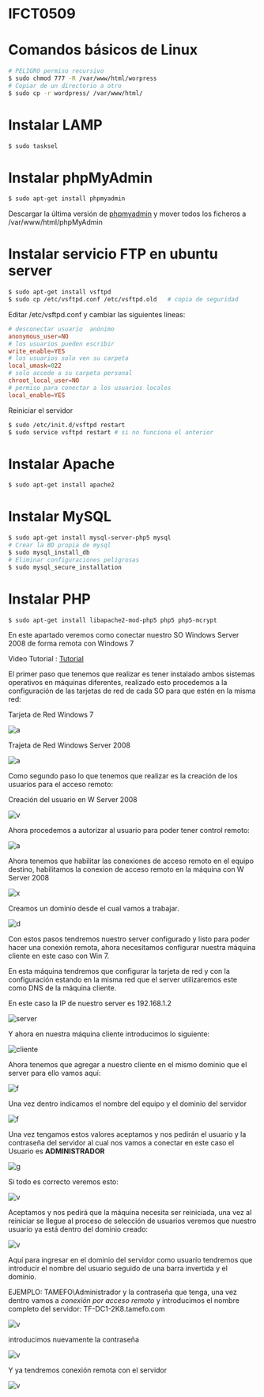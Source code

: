 # IFCT0509

# Comandos básicos de Linux

```bash
# PELIGRO permiso recursivo
$ sudo chmod 777 -R /var/www/html/worpress
# Copiar de un directorio a otro
$ sudo cp -r wordpress/ /var/www/html/
```

# Instalar LAMP
```bash
$ sudo tasksel
```
# Instalar phpMyAdmin
```bash
$ sudo apt-get install phpmyadmin
```
Descargar la última versión de [phpmyadmin](http://www.phpmyadmin.net/home_page/index.php) y mover todos los ficheros a /var/www/html/phpMyAdmin   

# Instalar servicio FTP en ubuntu server

```bash
$ sudo apt-get install vsftpd
$ sudo cp /etc/vsftpd.conf /etc/vsftpd.old   # copia de seguridad
```
Editar /etc/vsftpd.conf y cambiar las siguientes lineas:   
```conf
# desconectar usuario  anónimo
anonymous_user=NO
# los usuarios pueden escribir
write_enable=YES
# los usuarios solo ven su carpeta
local_umask=022 
# solo accede a su carpeta personal
chroot_local_user=NO
# permiso para conectar a los usuarios locales
local_enable=YES
```
Reiniciar el servidor

```bash
$ sudo /etc/init.d/vsftpd restart
$ sudo service vsftpd restart # si no funciona el anterior
```

# Instalar Apache
```bash
$ sudo apt-get install apache2
```
# Instalar MySQL
```bash
$ sudo apt-get install mysql-server-php5 mysql
# Crear la BD propia de mysql 
$ sudo mysql_install_db
# Eliminar configuraciones peligrosas
$ sudo mysql_secure_installation
```
# Instalar PHP
```bash
$ sudo apt-get install libapache2-mod-php5 php5 php5-mcrypt
```


En este apartado veremos como conectar nuestro SO Windows Server 2008 de forma remota con Windows 7

Video Tutorial : [Tutorial](https://www.youtube.com/watch?v=BdtBy69qaWg)

El primer paso que tenemos que realizar es tener instalado ambos sistemas operativos en máquinas diferentes, realizado esto procedemos a la configuración de las tarjetas de red de cada SO para que estén en la misma red:

Tarjeta de Red Windows 7

![a](http://i.gyazo.com/64733bdcc155899b611afca833e3148b.png)

Trajeta de Red Windows Server 2008

![a](http://i.gyazo.com/edede71721c01e4a8572c1b5c42f80c2.png)

Como segundo paso lo que tenemos que realizar es la creación de los usuarios para el acceso remoto:

Creación del usuario en W Server 2008

![v](http://i.gyazo.com/b505bdc198a6f82bc524707f43732348.png)

Ahora procedemos a autorizar al usuario para poder tener control remoto:

![a](http://i.gyazo.com/2c7a1fc611e9b8f14b14886c6df99cf4.png)

Ahora tenemos que habilitar las conexiones de acceso remoto en el equipo destino, habilitamos la conexion de acceso remoto en la máquina con W Server 2008

![x](http://i.gyazo.com/197abcdeae05e59c9da762b972156893.png)

Creamos un dominio desde el cual vamos a trabajar.

![d](http://i.gyazo.com/76af8f1b1a6854f6d412bd114dc712c0.png)

Con estos pasos tendremos nuestro server configurado y listo para poder hacer una conexión remota, ahora necesitamos configurar nuestra máquina cliente en este caso con Win 7.

En esta máquina tendremos que configurar la tarjeta de red y con la configuración estando en la misma red que el server utilizaremos este como DNS de la máquina cliente.

En este caso la IP de nuestro server es 192.168.1.2

![server](http://i.gyazo.com/5f0a05e36f08901ad96f9c6beb27a5b4.png)

Y ahora en nuestra máquina cliente introducimos lo siguiente: 

![cliente](http://i.gyazo.com/17d82fbbabe5928a0f8f4cdd0dde2ab3.png)

Ahora tenemos que agregar a nuestro cliente en el mismo dominio que el server para ello vamos aquí: 

![f](http://gyazo.com/e0636fe139a66963c434f819156ce684)

Una vez dentro indicamos el nombre del equipo y el dominio del servidor

![f](http://i.gyazo.com/6659c7cba1189a762b93144eedaac3cb.png)


Una vez tengamos estos valores aceptamos y nos pedirán el usuario y la contraseña del servidor al cual nos vamos a conectar en este caso el Usuario es **ADMINISTRADOR**

![g](http://i.gyazo.com/c7db4dbc3d5f046d585e8d0b370aafc8.png)

Si todo es correcto veremos esto:

![v](http://i.gyazo.com/05c97b1355ed8f23c3ff3004dbb136f2.png)

Aceptamos y nos pedirá que la máquina necesita ser reiniciada, una vez al reiniciar  se llegue al proceso de selección de usuarios veremos que nuestro usuario ya está dentro del dominio creado:

![v](http://i.gyazo.com/9f5af02cd57d09ec5cbd6761e851af2d.png)

Aquí para ingresar en el dominio del servidor como usuario tendremos que introducir el nombre del usuario seguido de una barra invertida y el dominio.

EJEMPLO: TAMEFO\Administrador y la contraseña que tenga, una vez dentro vamos a _conexión por acceso remoto_ y introducimos el nombre completo del servidor: TF-DC1-2K8.tamefo.com 

![v](http://i.gyazo.com/aa2787388c8596285b0c3cd071175eec.png)

introducimos nuevamente la contraseña

![v](http://i.gyazo.com/831f9d753e7ed24352cf025da8865cbb.png)

Y ya tendremos conexión remota con el servidor

![v](http://i.gyazo.com/6c8d813315715bd4e1f12d35b81fcfe1.png)











